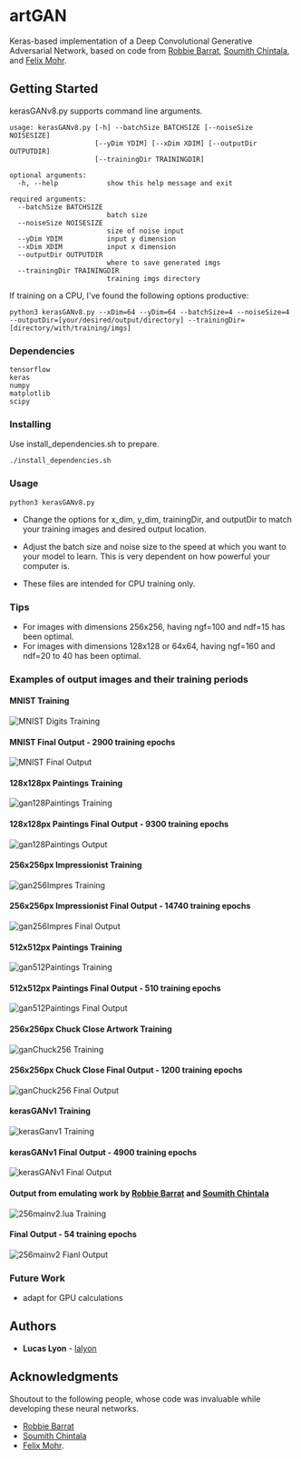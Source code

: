 # artGAN
Keras-based implementation of a Deep Convolutional Generative Adversarial Network, based on code from [Robbie Barrat](https://github.com/robbiebarrat/art-DCGAN), [Soumith Chintala](https://github.com/soumith/dcgan.torch), and [Felix Mohr](https://github.com/FelixMohr/Deep-learning-with-Python/blob/master/DCGAN-MNIST.ipynb). 

## Getting Started

kerasGANv8.py supports command line arguments.

```
usage: kerasGANv8.py [-h] --batchSize BATCHSIZE [--noiseSize NOISESIZE]
                     [--yDim YDIM] [--xDim XDIM] [--outputDir OUTPUTDIR]
                     [--trainingDir TRAININGDIR]

optional arguments:
  -h, --help            show this help message and exit

required arguments:
  --batchSize BATCHSIZE
                        batch size
  --noiseSize NOISESIZE
                        size of noise input
  --yDim YDIM           input y dimension
  --xDim XDIM           input x dimension
  --outputDir OUTPUTDIR
                        where to save generated imgs
  --trainingDir TRAININGDIR
                        training imgs directory
```
If training on a CPU, I've found the following options productive:
```
python3 kerasGANv8.py --xDim=64 --yDim=64 --batchSize=4 --noiseSize=4 --outputDir=[your/desired/output/directory] --trainingDir=[directory/with/training/imgs]
```


### Dependencies

```
tensorflow
keras
numpy
matplotlib
scipy
```

### Installing

Use install_dependencies.sh to prepare.

```
./install_dependencies.sh
```

### Usage

```
python3 kerasGANv8.py
```

* Change the options for x_dim, y_dim, trainingDir, and outputDir to match your training images and desired output location.

* Adjust the batch size and noise size to the speed at which you want to your model to learn. This is very dependent on how powerful your computer is. 

* These files are intended for CPU training only.

### Tips
* For images with dimensions 256x256, having ngf=100 and ndf=15 has been optimal.
* For images with dimensions 128x128 or 64x64, having ngf=160 and ndf=20 to 40 has been optimal.

### Examples of output images and their training periods
#### MNIST Training

![MNIST Digits Training](readmeImages/gifs/MNIST.gif)
#### MNIST Final Output - 2900 training epochs
![MNIST Final Output](readmeImages/stills/MNISTEpoch2900.png)

#### 128x128px Paintings Training
![gan128Paintings Training](readmeImages/gifs/gan128Paintings.gif)
#### 128x128px Paintings Final Output - 9300 training epochs
![gan128Paintings Output](readmeImages/stills/gan128PaintingsEpoch9300.png)

#### 256x256px Impressionist Training
![gan256Impres Training](readmeImages/gifs/gan256Impres.gif)
#### 256x256px Impressionist Final Output - 14740 training epochs
![gan256Impres Final Output](readmeImages/stills/gan256ImpresEpoch14740.png)

#### 512x512px Paintings Training
![gan512Paintings Training](readmeImages/gifs/gan512.gif)
#### 512x512px Paintings Final Output - 510 training epochs
![gan512Paintings Final Output](readmeImages/stills/gan512Epoch510.png)

#### 256x256px Chuck Close Artwork Training
![ganChuck256 Training](readmeImages/gifs/ganChuck256.gif)
#### 256x256px Chuck Close Final Output - 1200 training epochs
![ganChuck256 Final Output](readmeImages/stills/ganChuck256Epoch1200.png)

#### kerasGANv1 Training
![kerasGanv1 Training](readmeImages/gifs/kerasGANv1-2.gif)
#### kerasGANv1 Final Output - 4900 training epochs
![kerasGANv1 Final Output](readmeImages/stills/kerasGANv1-2Epoch4900.png)

#### Output from emulating work by [Robbie Barrat](https://github.com/robbiebarrat/art-DCGAN) and [Soumith Chintala](https://github.com/soumith/dcgan.torch)
![256mainv2.lua Training](readmeImages/gifs/256mainv2.gif)
#### Final Output - 54 training epochs
![256mainv2 Fianl Output](readmeImages/stills/256mainv2Epoch54.jpg)

### Future Work

* adapt for GPU calculations

## Authors

* **Lucas Lyon** - [lalyon](https://github.com/lalyon)


## Acknowledgments
Shoutout to the following people, whose code was invaluable while developing these neural networks.

* [Robbie Barrat](https://github.com/robbiebarrat/art-DCGAN)
* [Soumith Chintala](https://github.com/soumith/dcgan.torch)
* [Felix Mohr](https://github.com/FelixMohr/Deep-learning-with-Python/blob/master/DCGAN-MNIST.ipynb). 



